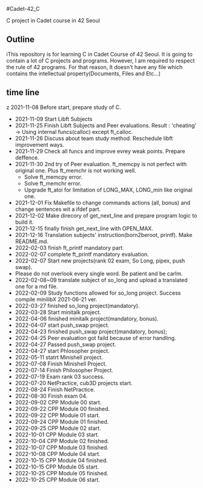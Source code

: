 #Cadet-42_C

C project in Cadet course in 42 Seoul

## Outline

iThis repository is for learning C in Cadet Course of 42 Seoul.
It is going to contain a lot of C projects and programs.
However, I am required to respect the rule of 42 programs.
For that reason, It doesn't have any file which contains the intellectual property(Documents, Files and Etc...)

## time line

z 2021-11-08 Before start, prepare study of C.

- 2021-11-09 Start Libft Subjects
- 2021-11-25 Finish Libft Subjects and Peer evaluations.
  Result : 'cheating' -> Using internal funcs(calloc) except ft_calloc.
- 2021-11-26 Discuss about team study method. Reschedule libft improvement ways.
- 2021-11-29 Check all funcs and improve evrey weak points. Prepare deffence.
- 2021-11-30 2nd try of Peer evaluation. ft_memcpy is not perfect with original one. Plus ft_memchr is not working well.
  - Solve ft_memcpy error.
  - Solve ft_memchr error.
  - Upgrade ft_atoi for limitation of LONG_MAX, LONG_min like original one.
- 2021-12-01 Fix Makefile to change commands actions (all, bonus) and change sentences wit a ifdef part.
- 2021-12-02 Make direcory of get_next_line and prepare program logic to build it.
- 2021-12-15 finally finish get_next_line with OPEN_MAX.
- 2021-12-16 Translation subjects' instruction(born2beroot, printf). Make README.md.
- 2022-02-03 finish ft_printf mandatory part.
- 2022-02-07 complete ft_printf mandatory evaluation.
- 2022-02-07 Start new projects(rank 02 exam, So Long, pipex, push swap).
- Please do not overlook every single word. Be patient and be carlm.
- 2022-02-08~09 translate subject of so_long and upload a translated one for a md file.
- 2022-02-09 Study functions allowed for so_long project. Success compile minilibX 2021-06-21 ver.
- 2022-03-27 finished so_long project(mandatory).
- 2022-03-28 Start minitalk project.
- 2022-04-06 finished minitalk project(mandatory, bonus).
- 2022-04-07 start push_swap project.
- 2022-04-23 finished push_swap project(mandatory, bonus);
- 2022-04-25 Peer evaluation got faild because of error handling.
- 2022-04-27 Passed push_swap project.
- 2022-04-27 start Phlosopher project.
- 2022-05-11 statrt Minishell project.
- 2022-07-08 Finish Minishell Project.
- 2022-07-14 Finish Philosopher Project.
- 2022-07-19 Exam rank 03 success.
- 2022-07-20 NetPractice, cub3D projects start.
- 2022-08-24 Finish NetPractice.
- 2022-08-30 Finish exam 04.
- 2022-09-02 CPP Module 00 start.
- 2022-09-22 CPP Module 00 finished.
- 2022-09-22 CPP Module 01 start.
- 2022-09-24 CPP Module 01 finished.
- 2022-09-25 CPP Module 02 start.
- 2022-10-01 CPP Module 03 start.
- 2022-10-04 CPP Module 02 finished.
- 2022-10-07 CPP Module 03 finished.
- 2022-10-08 CPP Module 04 start.
- 2022-10-15 CPP Module 04 finished.
- 2022-10-15 CPP Module 05 start.
- 2022-10-25 CPP Module 05 finished.
- 2022-10-25 CPP Module 06 start.
